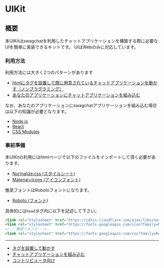 # UIKit

## 概要

本UIKitはswagchatを利用したチャットアプリケーションを構築する際に必要なUIを簡単に実装できるキットです。
UIはWebのみに対応しています。

### 利用方法

利用方法には大きく2つのパターンがあります

* [htmlにタグを設置して既に用意されているチャットアプリケーションを動かす（ノンプラグラミング）](browser/README.md)
* [あなたのアプリケーションにチャットアプリケーションを組み込む](nodejs/README.md)

なお、あなたのアプリケーションにswagchatアプリケーションを組み込む場合は以下の知識が必要となります。

* [Node.js](https://nodejs.org/ja/)
* [React](https://facebook.github.io/react/)
* [CSS Modules](https://github.com/css-modules/css-modules)

### 事前準備

本UIKitの利用にはhtmlページで以下のファイルをインポートして頂く必要があります。

 * [Normalize.css (スタイルシート)](http://necolas.github.io/normalize.css/)
 * [Material+Icons (アイコンフォント)](https://material.io/icons/)

推奨フォントはRobotoフォントになります。

 * [Roboto (フォント)](https://fonts.google.com/specimen/Roboto)

具体的には`head`タグ内に以下を記述して下さい。

```html
<link rel="stylesheet" href="https://cdnjs.cloudflare.com/ajax/libs/normalize/7.0.0/normalize.min.css" type="text/css" media="all">
<link rel="stylesheet" href="https://fonts.googleapis.com/icon?family=Material+Icons" type="text/css" media="all">
<!-- 推奨フォント -->
<link rel="stylesheet" href="https://fonts.googleapis.com/css?family=Roboto" type="text/css" media="all">
```

---

* [タグを設置して動かす](browser/README.md)
* [チャットアプリケーションを組み込む](nodejs/README.md)
* [コントリビュータ向け](contributors/README.md)

